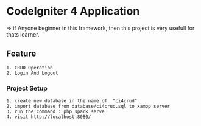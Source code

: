 
# CodeIgniter 4 Application
=> if Anyone beginner in this framework, then this project is very usefull for thats learner.

## Feature
    1. CRUD Operation
    2. Login And Logout

### Project Setup
    1. create new database in the name of  "ci4crud"
    2. import database from database/ci4crud.sql to xampp server 
    3. run the command : php spark serve 
    4. visit http://localhost:8080/


